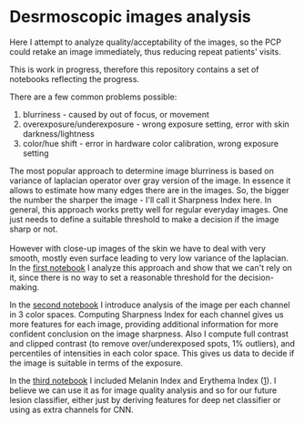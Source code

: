 # Desrmoscopic images analysis
Here I attempt to analyze quality/acceptability of the images, so the PCP could retake an image immediately, thus reducing repeat patients' visits.

This is work in progress, therefore this repository contains a set of notebooks reflecting the progress.

There are a few common problems possible: 
1) blurriness - caused by out of focus, or movement
2) overexposure/underexposure - wrong exposure setting, error with skin darkness/lightness
3) color/hue shift  - error in hardware color calibration, wrong exposure setting

The most popular approach to determine image blurriness is based on variance of laplacian operator over gray version of the image. In essence it allows to estimate how many edges there are in the images. So, the bigger the number the sharper the image - I'll call it Sharpness Index here. In general, this approach works pretty well for regular everyday images. One just needs to define a suitable threshold to make a decision if the image sharp or not. <br><br>
However with close-up images of the skin we have to deal with very smooth, mostly even surface leading to very low variance of the laplacian. In the <a href='https://github.com/alexey-ny/Desrmascopic-images-analysis/blob/main/eda-blur-rgb.ipynb'>first notebook</a> I analyze this approach and show that we can't rely on it, since there is no way to set a reasonable threshold for the decision-making.

In the <a href='https://github.com/alexey-ny/Desrmascopic-images-analysis/blob/main/eda-blur-rgb-hsv-ycrcb.ipynb'>second notebook</a> I introduce analysis of the image per each channel in 3 color spaces. Computing Sharpness Index for each channel gives us more features for each image, providing additional information for more confident conclusion on the image sharpness. 
Also I compute full contrast and clipped contrast (to remove over/underexposed spots, 1% outliers), and percentiles of intensities in each color space. This gives us data to decide if the image is suitable in terms of the exposure.

In the <a href='https://github.com/alexey-ny/Desrmascopic-images-analysis/blob/main/sharpness-contrast-intensities-mi-ie-maps.ipynb'>third notebook</a> I included  Melanin Index and Erythema Index ([1]). I believe we can use it as for image quality analysis and so for our future lesion classifier, either just by deriving features for deep net classifier or using as extra channels for CNN.


[1]: <https://rdcu.be/c3IJD>
